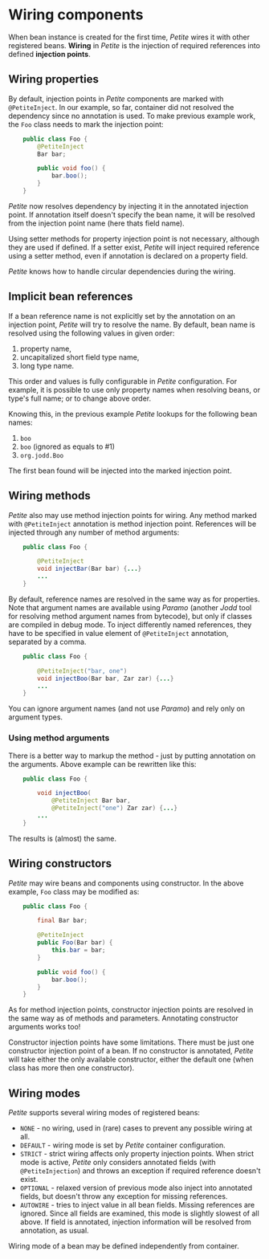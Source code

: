 # Wiring components

When bean instance is created for the first time, *Petite* wires it with other registered beans. **Wiring** in *Petite* is the injection of required references into defined **injection points**.

## Wiring properties

By default, injection points in *Petite* components are marked with `@PetiteInject`. In our example, so far, container did not resolved the dependency since no annotation is used. To make previous example work, the `Foo` class needs to mark the injection point:

~~~~~ java
    public class Foo {
    	@PetiteInject
    	Bar bar;

    	public void foo() {
    		bar.boo();
    	}
    }
~~~~~

*Petite* now resolves dependency by injecting it in the annotated injection point. If annotation itself doesn't specify the bean name, it will be resolved from the injection point name (here thats field name).

Using setter methods for property injection point is not necessary, although they are used if defined. If a setter exist, *Petite* will inject required reference using a setter method, even if annotation is declared on a property field.

*Petite* knows how to handle circular dependencies during the wiring.

## Implicit bean references

If a bean reference name is not explicitly set by the annotation on an injection point, *Petite* will try to resolve the name. By default, bean name is resolved using the following values in given order:

1. property name,
2. uncapitalized short field type name,
3. long type name.

This order and values is fully configurable in *Petite* configuration. For example, it is possible to use only property names when resolving beans, or type's full name; or to change above order.

Knowing this, in the previous example *Petite* lookups for the following bean names:

1. `boo`
2. `boo` (ignored as equals to #1)
3. `org.jodd.Boo`

The first bean found will be injected into the marked injection point.

## Wiring methods

*Petite* also may use method injection points for wiring. Any method marked with `@PetiteInject` annotation is method injection point. References will be injected through any number of method arguments:

~~~~~ java
    public class Foo {

    	@PetiteInject
    	void injectBar(Bar bar) {...}
        ...
    }
~~~~~

By default, reference names are resolved in the same way as for properties. Note that argument names are available using *Paramo* (another *Jodd* tool for resolving method argument names from bytecode), but only if classes are compiled in debug mode. To inject differently named references, they have to be specified in value element of `@PetiteInject` annotation, separated by a comma.

~~~~~ java
    public class Foo {

    	@PetiteInject("bar, one")
    	void injectBoo(Bar bar, Zar zar) {...}
        ...
    }
~~~~~

You can ignore argument names (and not use *Paramo*) and rely only on argument types.

### Using method arguments

There is a better way to markup the method - just by putting annotation on the arguments. Above example can be rewritten like this:

~~~~~ java
    public class Foo {

        void injectBoo(
            @PetiteInject Bar bar,
            @PetiteInject("one") Zar zar) {...}
        ...
    }
~~~~~

The results is (almost) the same.


## Wiring constructors

*Petite* may wire beans and components using constructor. In the above example, `Foo` class may be modified as:

~~~~~ java
    public class Foo {

    	final Bar bar;

    	@PetiteInject
    	public Foo(Bar bar) {
    		this.bar = bar;
    	}

    	public void foo() {
    		bar.boo();
    	}
    }
~~~~~

As for method injection points, constructor injection points are resolved in the same way as of methods and parameters. Annotating constructor arguments works too!

Constructor injection points have some limitations. There must be just one constructor injection point of a bean. If no constructor is annotated, *Petite* will take either the only available constructor, either the default one (when class has more then one constructor).


## Wiring modes

*Petite* supports several wiring modes of registered beans:

+ `NONE` - no wiring, used in (rare) cases to prevent any possible
  wiring at all.
+ `DEFAULT` - wiring mode is set by *Petite* container configuration.
+ `STRICT` - strict wiring affects only property injection points. When
  strict mode is active, *Petite* only considers annotated fields (with
  `@PetiteInjection`) and throws an exception if required reference
  doesn't exist.
+ `OPTIONAL` - relaxed version of previous mode also inject into
  annotated fields, but doesn't throw any exception for missing
  references.
+ `AUTOWIRE` - tries to inject value in all bean fields. Missing
  references are ignored. Since all fields are examined, this mode is
  slightly slowest of all above. If field is annotated, injection
  information will be resolved from annotation, as usual.

Wiring mode of a bean may be defined independently from container.
